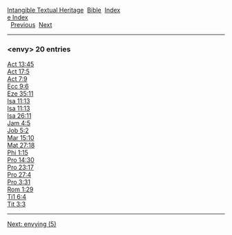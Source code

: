 [Intangible Textual Heritage](../../index)  [Bible](../index) 
[Index](index)   
[e Index](_e_)  
  [Previous](c03780)  [Next](c03782) 

------------------------------------------------------------------------

### &lt;envy&gt; 20 entries

[Act 13:45](../kjv/act013.htm#045)  
[Act 17:5](../kjv/act017.htm#005)  
[Act 7:9](../kjv/act007.htm#009)  
[Ecc 9:6](../kjv/ecc009.htm#006)  
[Eze 35:11](../kjv/eze035.htm#011)  
[Isa 11:13](../kjv/isa011.htm#013)  
[Isa 11:13](../kjv/isa011.htm#013)  
[Isa 26:11](../kjv/isa026.htm#011)  
[Jam 4:5](../kjv/jam004.htm#005)  
[Job 5:2](../kjv/job005.htm#002)  
[Mar 15:10](../kjv/mar015.htm#010)  
[Mat 27:18](../kjv/mat027.htm#018)  
[Phi 1:15](../kjv/phi001.htm#015)  
[Pro 14:30](../kjv/pro014.htm#030)  
[Pro 23:17](../kjv/pro023.htm#017)  
[Pro 27:4](../kjv/pro027.htm#004)  
[Pro 3:31](../kjv/pro003.htm#031)  
[Rom 1:29](../kjv/rom001.htm#029)  
[Ti1 6:4](../kjv/ti1006.htm#004)  
[Tit 3:3](../kjv/tit003.htm#003)  

------------------------------------------------------------------------

[Next: envying (5)](c03782)

